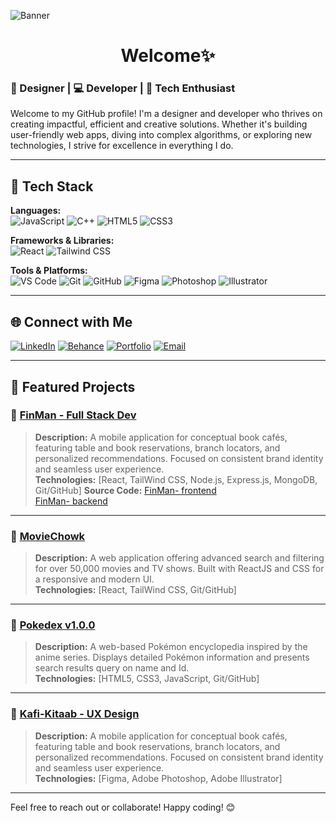 ![Banner](https://github.com/anantkatyayn/anantkatyayn/blob/main/assets/Anant-katyayn-philomath-banner.png)
<div align="center">
  <h1>Welcome✨</h1>
</div>


### 🌟 Designer | 💻 Developer | 🚀 Tech Enthusiast  

Welcome to my GitHub profile! I'm a designer and developer who thrives on creating impactful, efficient and creative solutions. Whether it's building user-friendly web apps, diving into complex algorithms, or exploring new technologies, I strive for excellence in everything I do.

---

## 🔧 Tech Stack

**Languages:**  
![JavaScript](https://img.shields.io/badge/-JavaScript-F7DF1E?style=for-the-badge&logo=javascript&logoColor=white)
![C++](https://img.shields.io/badge/-C++-00599C?style=for-the-badge&logo=cplusplus&logoColor=white)
![HTML5](https://img.shields.io/badge/-HTML5-E34F26?style=for-the-badge&logo=html5&logoColor=white)
![CSS3](https://img.shields.io/badge/-CSS3-1572B6?style=for-the-badge&logo=css3&logoColor=white)

**Frameworks & Libraries:**  
![React](https://img.shields.io/badge/React-61DAFB?style=for-the-badge&logo=react&logoColor=black)
![Tailwind CSS](https://img.shields.io/badge/Tailwind_CSS-06B6D4?style=for-the-badge&logo=tailwindcss&logoColor=white)

**Tools & Platforms:**  
![VS Code](https://img.shields.io/badge/VS_Code-007ACC?style=for-the-badge&logo=visual-studio-code&logoColor=white)
![Git](https://img.shields.io/badge/Git-F05032?style=for-the-badge&logo=git&logoColor=white)
![GitHub](https://img.shields.io/badge/GitHub-181717?style=for-the-badge&logo=github&logoColor=white)
![Figma](https://img.shields.io/badge/Figma-F24E1E?style=for-the-badge&logo=figma&logoColor=white)
![Photoshop](https://img.shields.io/badge/Photoshop-31A8FF?style=for-the-badge&logo=adobephotoshop&logoColor=white)
![Illustrator](https://img.shields.io/badge/Illustrator-FF9A00?style=for-the-badge&logo=adobeillustrator&logoColor=white)

---


## 🌐 Connect with Me

[![LinkedIn](https://img.shields.io/badge/LinkedIn-0077B5?style=for-the-badge&logo=linkedin&logoColor=white)](https://linkedin.com/in/anantkatyayn)
[![Behance](https://img.shields.io/badge/Behance-1769FF?style=for-the-badge&logo=behance&logoColor=white)](https://behance.net/anantkatyayn)
[![Portfolio](https://img.shields.io/badge/Portfolio-000?style=for-the-badge&logo=aboutdotme&logoColor=white)](https://anantkatyayn.in)
[![Email](https://img.shields.io/badge/Email-D14836?style=for-the-badge&logo=gmail&logoColor=white)](mailto:anantkatyayn112@gmail.com)

---

## 🌟 Featured Projects

### 🌟 [FinMan - Full Stack Dev](https://finman-anant.netlify.app)
> **Description:** A mobile application for conceptual book cafés, featuring table and book reservations, branch locators, and personalized recommendations. Focused on consistent brand identity and seamless user experience.  
> **Technologies:** [React, TailWind CSS, Node.js, Express.js, MongoDB, Git/GitHub]
> **Source Code:** [FinMan- frontend](https://github.com/anantkatyayn/finman-frontend)  
[FinMan- backend](https://github.com/anantkatyayn/finman-backend)

---

### 🛒 [MovieChowk](https://moviechowk.netlify.app)
> **Description:** A web application offering advanced search and filtering for over 50,000 movies and TV shows. Built with ReactJS and CSS for a responsive and modern UI.  
> **Technologies:** [React, TailWind CSS, Git/GitHub]

---

### 🌟 [Pokedex v1.0.0](https://pokedexv1anant.netlify.app)
> **Description:** A web-based Pokémon encyclopedia inspired by the anime series. Displays detailed Pokémon information and presents search results query on name and Id.  
> **Technologies:** [HTML5, CSS3, JavaScript, Git/GitHub]

---
### 🌟 [Kafi-Kitaab - UX Design](https://www.behance.net/gallery/193465259/Kafi-Kitaab-book-cafe-mobile-application-casestudy)
> **Description:** A mobile application for conceptual book cafés, featuring table and book reservations, branch locators, and personalized recommendations. Focused on consistent brand identity and seamless user experience.  
> **Technologies:** [Figma, Adobe Photoshop, Adobe Illustrator]

---


Feel free to reach out or collaborate! Happy coding! 😊
